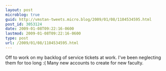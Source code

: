 ```yaml
---
layout: post
microblog: true
guid: http://vmstan-tweets.micro.blog/2009/01/08/1104534595.html
post_id: 3053124
date: 2009-01-08T09:22:16-0600
lastmod: 2009-01-08T09:22:16-0600
type: post
url: /2009/01/08/1104534595.html
---
```

Off to work on my backlog of service tickets at work. I've been neglecting them for too long :( Many new accounts to create for new faculty.

